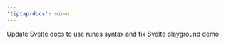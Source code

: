```yaml
---
'tiptap-docs': minor
---
```


Update Svelte docs to use runes syntax and fix Svelte playground demo
